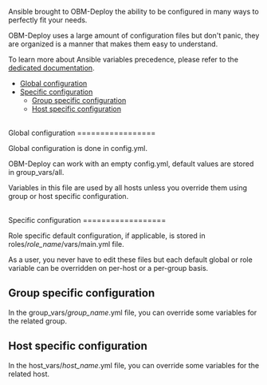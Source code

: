 Ansible brought to OBM-Deploy the ability to be configured in many ways to perfectly fit your needs.

OBM-Deploy uses a large amount of configuration files but don't panic, they are organized is a manner that makes them easy to understand.

To learn more about Ansible variables precedence, please refer to the [dedicated documentation](http://docs.ansible.com/playbooks_variables.html#variable-precedence-where-should-i-put-a-variable "Variables precedence on docs.ansible.com").

<!-- START doctoc generated TOC please keep comment here to allow auto update -->
<!-- DON'T EDIT THIS SECTION, INSTEAD RE-RUN doctoc TO UPDATE -->

- [Global configuration](#global-configuration)
- [Specific configuration](#specific-configuration)
  - [Group specific configuration](#group-specific-configuration)
  - [Host specific configuration](#host-specific-configuration)

<!-- END doctoc generated TOC please keep comment here to allow auto update -->

<a name="global-configuration"></a>

<br>
Global configuration
=================

Global configuration is done in config.yml.

OBM-Deploy can work with an empty config.yml, default values are stored in group_vars/all.

Variables in this file are used by all hosts unless you override them using group or host specific configuration.

<a name="specific-configuration"></a>

<br>
Specific configuration
==================

Role specific default configuration, if applicable, is stored in roles/*role_name*/vars/main.yml file.

As a user, you never have to edit these files but each default global or role variable can be overridden on per-host or a per-group basis.

<a name="group-specific-configuration"></a>

Group specific configuration
-------------------------------------

In the group_vars/*group_name*.yml file, you can override some variables for the related group.

<a name="host-specific-configuration"></a>

Host specific configuration
-----------------------------------

In the host_vars/*host_name*.yml file, you can override some variables for the related host.

[dedicated documentation]: http://docs.ansible.com/playbooks_variables.html#variable-precedence-where-should-i-put-a-variable "Variables precedence on docs.ansible.com"
